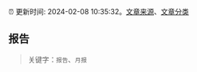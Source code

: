 :alarm_clock: 更新时间: 2024-02-08 10:35:32。[文章来源](/README.md)、[文章分类](/TAGS.md)

## 报告


> 关键字：`报告`、`月报`



